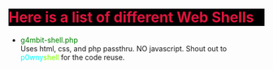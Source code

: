 <h1 style="background-color:Black; "><font color="Crimson"> Here is a list of different Web Shells</font></h1>

<ul> 
    <li><font color="green">g4mbit-shell.php 
        <br></font> Uses html, css, and php passthru. NO javascript. Shout out to <font color="Cyan">p0wny</font><font color="Chartreuse">shell</font> for the code reuse.</li>
</ul>
